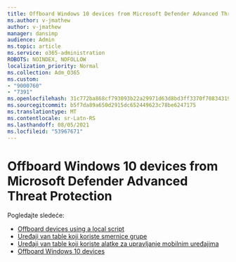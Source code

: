 ```yaml
---
title: Offboard Windows 10 devices from Microsoft Defender Advanced Threat Protection
ms.author: v-jmathew
author: v-jmathew
manager: dansimp
audience: Admin
ms.topic: article
ms.service: o365-administration
ROBOTS: NOINDEX, NOFOLLOW
localization_priority: Normal
ms.collection: Adm_O365
ms.custom:
- "9000760"
- "7391"
ms.openlocfilehash: 31c772ba868cf793093b22a29971d63d8bd3ff3370f70834319a86691d62597e
ms.sourcegitcommit: b5f7da89a650d2915dc652449623c78be6247175
ms.translationtype: MT
ms.contentlocale: sr-Latn-RS
ms.lasthandoff: 08/05/2021
ms.locfileid: "53967671"
---
```

# <a name="offboard-windows-10-devices-from-microsoft-defender-advanced-threat-protection"></a>Offboard Windows 10 devices from Microsoft Defender Advanced Threat Protection

Pogledajte sledeće:

- [Offboard devices using a local script](https://go.microsoft.com/fwlink/?linkid=2143465)
- [Uređaji van table koji koriste smernice grupe](https://go.microsoft.com/fwlink/?linkid=2143632)
- [Uređaji van table koji koriste alatke za upravljanje mobilnim uređajima](https://go.microsoft.com/fwlink/?linkid=2143633)
- [Offboard Windows 10 devices](https://go.microsoft.com/fwlink/?linkid=2143629)
